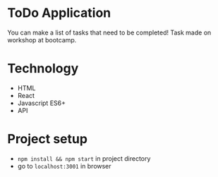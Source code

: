 # ToDo Application
You can make a list of tasks that need to be completed! Task made on workshop at bootcamp.


# Technology
- HTML
- React
- Javascript ES6+
- API

# Project setup
- `npm install && npm start` in project directory
- go to `localhost:3001` in browser
